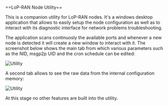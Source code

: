 ==LoP-RAN Node Utility==

This is a companion utility for LoP-RAN nodes. It's a windows desktop application that allows to easily setup the node configuration as well as to interact with its diagnostic interface for network problems troubleshooting.

The application scans continuosly the available ports and whenever a new node is detected it will create a new window to interact with it. The screenshot below shows the main tab from which various parameters such as the NID, msgp2p UID and the cron schedule can be edited:

![Utility](https://raw.github.com/nicolacimmino/LoP-RAN/develop/Documentation/Diagrams/utility_2.png)


A second tab allows to see the raw data from the internal configuration memory:

![Utility](https://raw.github.com/nicolacimmino/LoP-RAN/develop/Documentation/Diagrams/utility_1.png)

At this stage no other features are built into the utility.
